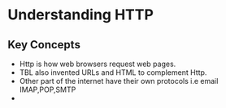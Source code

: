 # Understanding HTTP

## Key Concepts

- Http is how web browsers request web pages.
- TBL also invented URLs and HTML to complement Http.
- Other part of the internet have their own protocols i.e email IMAP,POP,SMTP
- 
